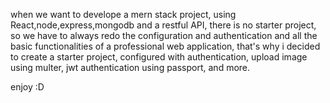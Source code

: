 when we want to develope a mern stack project, using React,node,express,mongodb and a restful API, there is no starter project, so we have to
always redo the configuration and authentication and all the basic functionalities of a professional web application, that's why i decided to
create a starter project, configured with authentication, upload image using multer, jwt authentication using passport, and more.

enjoy :D
